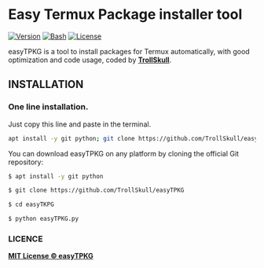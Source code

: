 # Easy Termux Package installer tool

[![Version](https://img.shields.io/badge/Version-1.1-green)]()
[![Bash](https://img.shields.io/badge/Made%20with-Python-blue)]()
[![License](https://img.shields.io/badge/License-MIT-yellow)]()

easyTPKG is a tool to install packages for Termux automatically, with good optimization and code usage, coded by **[TrollSkull](https://github.com/TrollSkull)**.

## INSTALLATION
### One line installation.
Just copy this line and paste in the terminal.
```bash
apt install -y git python; git clone https://github.com/TrollSkull/easyTPKG; cd easyTPKG; python easyTPKG.py
```

You can download easyTPKG on any platform by cloning the official Git repository:

```bash
$ apt install -y git python

$ git clone https://github.com/TrollSkull/easyTPKG

$ cd easyTKPG

$ python easyTPKG.py
```

### LICENCE

**[MIT License © easyTPKG](https://github.com/TrollSkull/easyTPKG/blob/main/LICENSE)**
